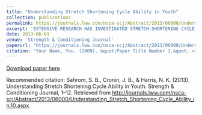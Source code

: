 ```yaml
---
title: "Understanding Stretch Shortening Cycle Ability in Youth"
collection: publications
permalink: https://journals.lww.com/nsca-scj/Abstract/2013/06000/Understanding_Stretch_Shortening_Cycle_Ability_in.10.aspx?trendmd-shared=%25SPONSORED%25
excerpt: 'EXTENSIVE RESEARCH HAS INVESTIGATED STRETCH-SHORTENING CYCLE (SSC) PERFORMANCE IN ADULTS; HOWEVER, TO DATE, ONLY A FEW STUDIES HAVE INVESTIGATED SSC ABILITY IN YOUTHS. YOUTHS UNDERGOING PUBERTY EXPERIENCE MANY PHYSIOLOGICAL CHANGES, WHICH INCLUDE CHANGES TO NEUROMUSCULAR AND MUSCULOTENDINOUS SYSTEMS. TO UNDERSTAND THE POSSIBLE DIFFERENCES IN SSC ABILITY, THIS REVIEW WILL (A) BRIEFLY DISCUSS MATURATION (BIOLOGICAL VS. CHRONOLOGICAL), (B) DISCUSS THE CONTRIBUTION OF THE ACTIVE AND PASSIVE COMPONENTS TO SSC ABILITY AND HOW THESE COMPONENTS MAY CHANGE WITH MATURATION, AND (C) REVIEW THE LITERATURE THAT HAS QUANTIFIED SSC ABILITY ACROSS MATURATION VIA COMPARISON OF COUNTERMOVEMENT AND SQUAT JUMP PERFORMANCE.'
date: 2013-06-01
venue: 'Strength & Conditioning Journal'
paperurl: 'https://journals.lww.com/nsca-scj/Abstract/2013/06000/Understanding_Stretch_Shortening_Cycle_Ability_in.10.aspx?trendmd-shared=%25SPONSORED%25'
citation: 'Your Name, You. (2009). &quot;Paper Title Number 1.&quot; <i>Journal 1</i>. 1(1).'
---
```


[Download paper here](https://journals.lww.com/nsca-scj/Abstract/2013/06000/Understanding_Stretch_Shortening_Cycle_Ability_in.10.aspx?trendmd-shared=%25SPONSORED%25)

Recommended citation: Sahrom, S. B., Cronin, J. B., & Harris, N. K. (2013). Understanding Stretch Shortening Cycle Ability in Youth. Strength & Conditioning Journal, 1–12. Retrieved from http://journals.lww.com/nsca-scj/Abstract/2013/06000/Understanding_Stretch_Shortening_Cycle_Ability_in.10.aspx.
